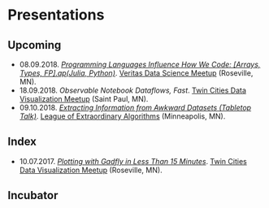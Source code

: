 # Presentations
## Upcoming
- 08.09.2018. *[Programming Languages Influence How We Code: \[Arrays, Types, FP\].ap(Julia, Python)](https://github.com/jagrafft/presentations/tree/master/arrays_types_fp_julia_python)*. [Veritas Data Science Meetup][leam] (Roseville, MN).
- 18.09.2018. *Observable Notebook Dataflows, Fast*. [Twin Cities Data Visualization Meetup][tcdv] (Saint Paul, MN).
- 09.10.2018. *[Extracting Information from Awkward Datasets (Tabletop Talk)](https://github.com/jagrafft/presentations/tree/master/extracting_info_awkward_datasets)*. [League of Extraordinary Algorithms][leam] (Minneapolis, MN).

## Index
- 10.07.2017. *[Plotting with Gadfly in Less Than 15 Minutes](https://github.com/jagrafft/presentations/tree/master/plotting_w_gadfly_lt_15min)*. [Twin Cities Data Visualization Meetup][tcdv] (Roseville, MN).

## Incubator

[leam]: https://www.meetup.com/League-of-Extraordinary-Algorithms/
[tcdv]: https://www.meetup.com/Twin-Cities-Visualization-Group/